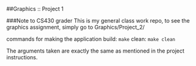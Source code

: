 ##Graphics :: Project 1

###Note to CS430 grader
This is my general class work repo, to see the graphics assignment, simply go to Graphics/Project_2/

commands for making the application
build: `make`
clean: `make clean`

The arguments taken are exactly the same as mentioned in the project instructions. 
